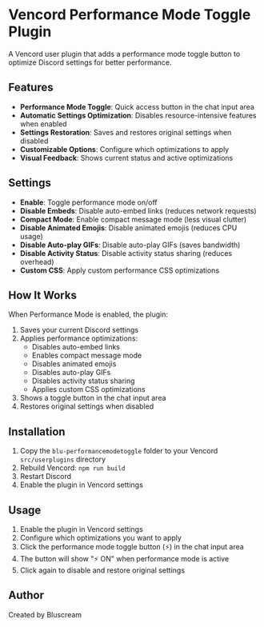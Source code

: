 # Vencord Performance Mode Toggle Plugin

A Vencord user plugin that adds a performance mode toggle button to optimize Discord settings for better performance.

## Features

-   **Performance Mode Toggle**: Quick access button in the chat input area
-   **Automatic Settings Optimization**: Disables resource-intensive features when enabled
-   **Settings Restoration**: Saves and restores original settings when disabled
-   **Customizable Options**: Configure which optimizations to apply
-   **Visual Feedback**: Shows current status and active optimizations

## Settings

-   **Enable**: Toggle performance mode on/off
-   **Disable Embeds**: Disable auto-embed links (reduces network requests)
-   **Compact Mode**: Enable compact message mode (less visual clutter)
-   **Disable Animated Emojis**: Disable animated emojis (reduces CPU usage)
-   **Disable Auto-play GIFs**: Disable auto-play GIFs (saves bandwidth)
-   **Disable Activity Status**: Disable activity status sharing (reduces overhead)
-   **Custom CSS**: Apply custom performance CSS optimizations

## How It Works

When Performance Mode is enabled, the plugin:

1. Saves your current Discord settings
2. Applies performance optimizations:
    - Disables auto-embed links
    - Enables compact message mode
    - Disables animated emojis
    - Disables auto-play GIFs
    - Disables activity status sharing
    - Applies custom CSS optimizations
3. Shows a toggle button in the chat input area
4. Restores original settings when disabled

## Installation

1. Copy the `blu-performancemodetoggle` folder to your Vencord `src/userplugins` directory
2. Rebuild Vencord: `npm run build`
3. Restart Discord
4. Enable the plugin in Vencord settings

## Usage

1. Enable the plugin in Vencord settings
2. Configure which optimizations you want to apply
3. Click the performance mode toggle button (⚡) in the chat input area
4. The button will show "⚡ ON" when performance mode is active
5. Click again to disable and restore original settings

## Author

Created by Bluscream
